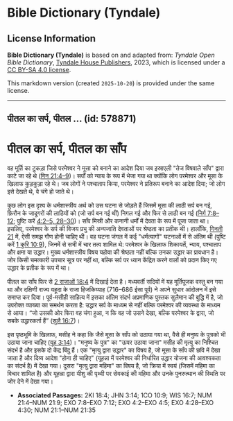 # Bible Dictionary (Tyndale)

## License Information

**Bible Dictionary (Tyndale)** is based on and adapted from: _Tyndale Open Bible Dictionary_, [Tyndale House Publishers](https://tyndaleopenresources.com/), 2023, which is licensed under a [CC BY-SA 4.0 license](https://creativecommons.org/licenses/by-sa/4.0/legalcode.en).

This markdown version (created `2025-10-20`) is provided under the same license.



--------------------------------

## पीतल का सर्प, पीतल ... (id: 578871)

पीतल का सर्प, पीतल का साँप
==========================

वह मूर्ति का टुकड़ा जिसे परमेश्वर ने मूसा को बनाने का आदेश दिया जब इस्राएली "तेज विषवाले साँप" द्वारा काटे जा रहे थे ([गिन 21:4–9](https://ref.ly/Num21:4-Num21:9))। सर्पों को न्याय के रूप में भेजा गया था क्योंकि लोग परमेश्वर और मूसा के खिलाफ कुड़कुड़ा रहे थे। जब लोगों ने पश्चाताप किया, परमेश्वर ने प्रतिरूप बनाने का आदेश दिया; जो लोग इसे देखते थे, वे चंगे हो जाते थे।

कुछ लोग इस दृश्य के धर्मशास्त्रीय अर्थ को उस घटना से जोड़ते हैं जिसमें मूसा की लाठी सर्प बन गई, फ़िरौन के जादूगरों की लाठियों को (जो सर्प बन गई थीं) निगल गई और फिर से लाठी बन गई ([निर्ग 7:8–12](https://ref.ly/Exod7:8-Exod7:12); पुष्टि करें [4:2–5, 28–30](https://ref.ly/Exod4:2-Exod4:5,Exod4:28-Exod4:30))। साँप मिस्री और कनानी धर्मों में देवता के रूप में पूजा जाता था। इसलिए, परमेश्वर के सर्प की विजय प्रभु की अन्यजाति देवताओं पर श्रेष्ठता का प्रतीक थी। हालाँकि, [गिनती 21](https://ref.ly/Num21:1-Num21:35) में, ऐसी समझ गौण होनी चाहिए थी। वह घटना जंगल में कई "धर्मत्यागों" घटनाओं में से अंतिम थी (पुष्टि करें [1 कुरि 10:9](https://ref.ly/1Cor10:9)), जिनमें से सभी में चार तत्व शामिल थे: परमेश्वर के खिलाफ शिकायतें, न्याय, पश्चाताप और क्षमा या उद्धार। मुख्य धर्मशास्त्रीय विषय यहोवा की श्रेष्ठता नहीं बल्कि उनका उद्धार का प्रावधान है। जोर किसी चमत्कारी उपचार सूत्र पर नहीं था, बल्कि सर्प पर ध्यान केंद्रित करने वालों को प्रदान किए गए उद्धार के प्रतीक के रूप में था।

पीतल का साँप फिर से [2 राजाओं 18:4](https://ref.ly/2Kgs18:4) में दिखाई देता है। मध्यवर्ती सदियों में यह मूर्तिपूजक वस्तु बन गया था और दक्षिणी राज्य यहूदा के राजा हिजकिय्याह (716–686 ईसा पूर्व) ने अपने सुधार आंदोलन में इसे समाप्त कर दिया। पूर्व\-मसीही साहित्य में इसका अंतिम संदर्भ अप्रमाणिक पुस्तक सुलैमान की बुद्धि में है, जो उपरोक्त व्याख्या का समर्थन करता है: उद्धार सर्प के माध्यम से नहीं बल्कि परमेश्वर की व्यवस्था के माध्यम से आया। “जो उसकी ओर फिरा वह चंगा हुआ, न कि वह जो उसने देखा, बल्कि परमेश्वर के द्वारा, जो सबके उद्धारकर्ता हैं” ([सुलै 16:7](https://ref.ly/Wis16:7))।

इस पृष्ठभूमि के खिलाफ, मसीह ने कहा कि जैसे मूसा के साँप को उठाया गया था, वैसे ही मनुष्य के पुत्रको भी उठाया जाना चाहिए ([यूह 3:14](https://ref.ly/John3:14))। "मनुष्य के पुत्र" का "ऊपर उठाया जाना" मसीह की मृत्यु का निश्चित संदर्भ है और इसके दो केंद्र बिंदु हैं। एक "मृत्यु द्वारा उद्धार" का विषय है, जो मूसा के साँप की छवि में देखा जाता है और दिव्य आदेश "होना ही चाहिए" (यूहन्ना में परमेश्वर की निर्धारित उद्धार योजना की आवश्यकता का संदर्भ है) में देखा गया। दूसरा "मृत्यु द्वारा महिमा" का विषय है, जो क्रिया में स्वयं (जिसमें महिमा का विचार शामिल है) और यूहन्ना द्वारा यीशु की पृथ्वी पर सेवकाई की महिमा और उनके पुनरुत्थान की स्थिति पर जोर देने में देखा गया।

* **Associated Passages:** 2KI 18:4; JHN 3:14; 1CO 10:9; WIS 16:7; NUM 21:4–NUM 21:9; EXO 7:8–EXO 7:12; EXO 4:2–EXO 4:5; EXO 4:28–EXO 4:30; NUM 21:1–NUM 21:35

